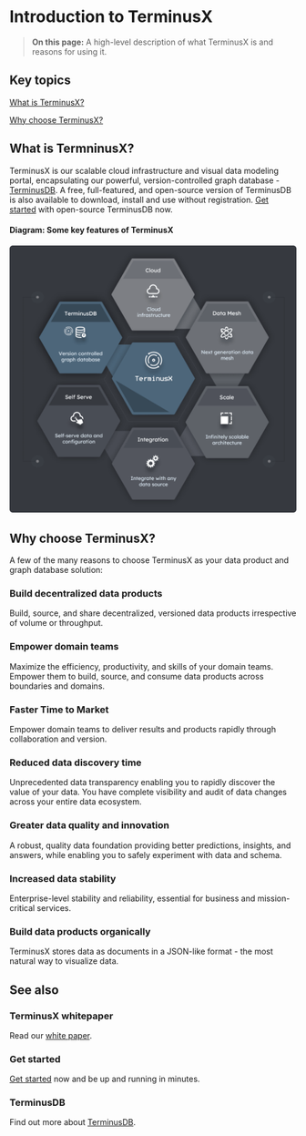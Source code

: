 # Introduction to TerminusX

> **On this page:** A high-level description of what TerminusX is and reasons for using it.

## Key topics

[What is TerminusX?](#what-is-terminusx)

[Why choose TerminusX?](#why-choose-terminusx)

## What is TermninusX?

TerminusX is our scalable cloud infrastructure and visual data modeling portal, encapsulating our powerful, version-controlled graph database - [TerminusDB](overviews/introduction). A free, full-featured, and open-source version of TerminusDB is also available to download, install and use without registration. [Get started](overviews/get-started) with open-source TerminusDB now. 

#### Diagram: Some key features of TerminusX

![What is TerminusX](../../img/diagrams/terminusx-what-is-it.png "Some key features of TerminusX")

## Why choose TerminusX?

A few of the many reasons to choose TerminusX as your data product and graph database solution:  

### Build decentralized data products

Build, source, and share decentralized, versioned data products irrespective of volume or throughput. 
 
### Empower domain teams

Maximize the efficiency, productivity, and skills of your domain teams. Empower them to build, source, and consume data products across boundaries and domains.  

### Faster Time to Market

Empower domain teams to deliver results and products rapidly through collaboration and version.

### Reduced data discovery time 

Unprecedented data transparency enabling you to rapidly discover the value of your data. You have complete visibility and audit of data changes across your entire data ecosystem.

### Greater data quality and innovation

A robust, quality data foundation providing better predictions, insights, and answers, while enabling you to safely experiment with data and schema.

### Increased data stability

Enterprise-level stability and reliability, essential for business and mission-critical services.

### Build data products organically 

TerminusX stores data as documents in a JSON-like format - the most natural way to visualize data.

## See also

### TerminusX whitepaper

Read our [white paper](https://landing.terminusdb.com/terminusx-whitepaper).

### Get started

[Get started](terminusx/get-started) now and be up and running in minutes.

### TerminusDB

Find out more about [TerminusDB](overviews/introduction).